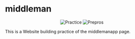 # middleman
<p align="center">
    <img src="https://img.shields.io/badge/development-practice-blue.svg" alt="Practice">
    <img src="https://img.shields.io/badge/Prepros-v6.0.10-green.svg?colorB=00ADC9" alt="Prepros">
    
</p>
This is a Website building practice of the middlemanapp page.
